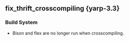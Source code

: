 fix_thrift_crosscompiling {yarp-3.3}
-------------------------

### Build System

* Bison and flex are no longer run when crosscompiling.
